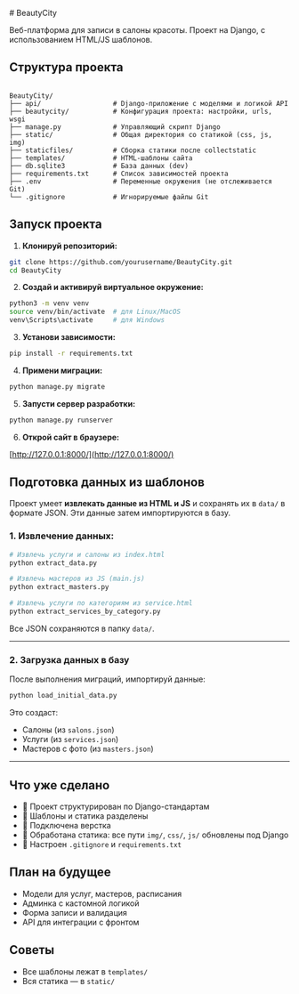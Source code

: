 #️ BeautyCity

Веб-платформа для записи в салоны красоты. Проект на Django, с использованием HTML/JS шаблонов.

## Структура проекта

```

BeautyCity/
├── api/                  # Django-приложение с моделями и логикой API
├── beautycity/           # Конфигурация проекта: настройки, urls, wsgi
├── manage.py             # Управляющий скрипт Django
├── static/               # Общая директория со статикой (css, js, img)
├── staticfiles/          # Сборка статики после collectstatic
├── templates/            # HTML-шаблоны сайта
├── db.sqlite3            # База данных (dev)
├── requirements.txt      # Список зависимостей проекта
├── .env                  # Переменные окружения (не отслеживается Git)
└── .gitignore            # Игнорируемые файлы Git

```

## Запуск проекта

1. **Клонируй репозиторий:**

```bash
git clone https://github.com/yourusername/BeautyCity.git
cd BeautyCity
````

2. **Создай и активируй виртуальное окружение:**

```bash
python3 -m venv venv
source venv/bin/activate  # для Linux/MacOS
venv\Scripts\activate     # для Windows
```

3. **Установи зависимости:**

```bash
pip install -r requirements.txt
```

4. **Примени миграции:**

```bash
python manage.py migrate
```

5. **Запусти сервер разработки:**

```bash
python manage.py runserver
```

6. **Открой сайт в браузере:**

[http://127.0.0.1:8000/](http://127.0.0.1:8000/)

## Подготовка данных из шаблонов

Проект умеет **извлекать данные из HTML и JS** и сохранять их в `data/` в формате JSON. Эти данные затем импортируются в базу.

### 1. Извлечение данных:

```bash
# Извлечь услуги и салоны из index.html
python extract_data.py

# Извлечь мастеров из JS (main.js)
python extract_masters.py

# Извлечь услуги по категориям из service.html
python extract_services_by_category.py
```

Все JSON сохраняются в папку `data/`.

---

### 2. Загрузка данных в базу

После выполнения миграций, импортируй данные:

```bash
python load_initial_data.py
```

Это создаст:

* Салоны (из `salons.json`)
* Услуги (из `services.json`)
* Мастеров с фото (из `masters.json`)

---


## Что уже сделано

* 🔹 Проект структурирован по Django-стандартам
* 🔹 Шаблоны и статика разделены
* 🔹 Подключена верстка
* 🔹 Обработана статика: все пути `img/`, `css/`, `js/` обновлены под Django
* 🔹 Настроен `.gitignore` и `requirements.txt`

## План на будущее

* Модели для услуг, мастеров, расписания
* Админка с кастомной логикой
* Форма записи и валидация
* API для интеграции с фронтом

## Советы

* Все шаблоны лежат в `templates/`
* Вся статика — в `static/`